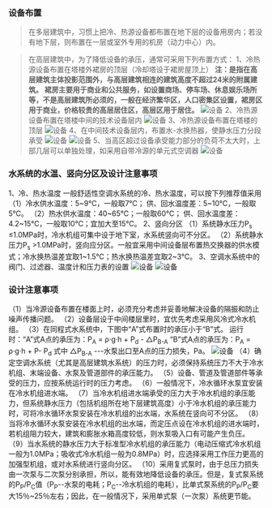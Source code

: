 ### 设备布置
> 在多层建筑中，习惯上把冷、热源设备都布置在地下层的设备用房内；若没有地下层，则布置在一层或室外专用的机房（动力中心）内。

> 在高层建筑中，为了降低设备的承压，通常可采用下列布置方式：
1、冷热源设备布置在塔楼外裙房的顶层（冷却塔设于裙房屋顶上）
**注：是指在高层建筑主体投影范围外，与高层建筑相连的建筑高度不超过24米的附属建筑。
裙房主要用于商业和公共服务，如设置商场、停车场、休息娱乐场所等，不是高层建筑所必须的，一般在经济繁华区，人口密集区设置，裙房区用于商业，价格较贵的高层居住区，高层区用于居住。**
![设备](.\pic\设备-裙房.jpg)
2、冷热源设备布置在塔楼中间的技术设备层内
![设备](.\pic\技术设备层.jpg)
3、冷热源设备布置在塔楼的顶层
![设备](.\pic\塔楼顶层.jpg)
4、在中间技术设备层内，布置水-水换热器，使静水压力分段承受
![设备](.\pic\分段1.jpg)
![设备](.\pic\分段2.jpg)
5、当高区超过设备承受能力部分的负荷不太大时，上部几层可以单独处理，如采用自带冷源的单元式空调器
![设备](.\pic\分段2.jpg)

### 水系统的水温、竖向分区及设计注意事项
1、冷、热水温度
一般舒适性空调水系统的冷、热水温度，可以按下列推荐值采用
（1）冷水供水温度：5~9℃，一般取7℃；
供、回水温度差：5~10℃，一般取5℃。
（2）热水供水温度：40~65℃；一般取60℃；
供、回水温度差：4.2~15℃，一般取10℃；宜加大至15℃。
2、竖向分区
（1）系统静水压力P<sub>s</sub> ≤1.0MPa时，冷水机组可集中设于地下室，水系统竖向可不分区。
（2）系统静水压力P<sub>s</sub> >1.0MPa时，竖向应分区。一般宜采用中间设备层布置热交换器的供水模式；冷水换热温差宜取1~1.5℃；热水换热温差宜取2~3℃。
3、空调水系统中的阀门、过滤器、温度计和压力表的设置
![设备](.\pic\设备设置.jpg)
![设备](.\pic\设备设置1.jpg)

### 设计注意事项
（1）当冷源设备布置在楼面上时，必须充分考虑并妥善地解决设备的隔振和防止噪声传播问题。
（2）设备层设于中间楼层里时，宜优先考虑采用风冷式冷水机组。
（3）在同程式水系统中，下图中“A”式布置时的承压小于“B”式。
运行时：“A”式A点的承压为：P<sub>A</sub> = ρ·g·h + P<sub>d</sub> - △P<sub>B-A</sub>
“B”式A点的承压为：P<sub>A</sub> = ρ·g·h + P- P<sub>d</sub>
式中 △P<sub>B-A</sub> ---水泵出口至A点的压力损失，Pa。
![设备](.\pic\同程式水系统.jpg)
（4）确定空调水系统（尤其是高层建筑水系统）的压力时，必须保持系统压力不大于冷水机组、末端设备、水泵及管道部件的承压能力。
（5）设备、管道及管道部件等承受的压力，应按系统运行时的压力考虑。
（6）一般情况下，冷水循环水泵宜安装在冷水机组进水端。
（7）当冷水机组进水端承受的压力大于冷水机组的承压能力，但系统静水压力（包括机组所在地下层建筑高度）小于冷水机组的承压能力时，可将冷水循环水泵安装在冷水机组的出水端，水系统在竖向可不分区。
（8）当将冷水循环水泵安装在冷水机组的出水端，而定压点设在冷水机组的进水端时，若机组阻力较大，建筑和膨胀水箱高度较低，则水泵吸入口有可能产生负压。
（9）当水系统的静水压力大于标准型冷水机组的承压能力（电动压缩式冷水机组一般为1.0MPa；吸收式冷水机组一般为0.8MPa）时，应选择采用工作压力更高的加强型机组，或对水系统进行竖向分区。
（10）采用复式泵时，由于总压力损失由一次泵与二次泵分别承担，所以，能有效地降低设备的承压。但是，复式泵系统的P<sub>P</sub>/P<sub>C</sub>值（P<sub>P</sub>--水泵的电耗；P<sub>C</sub>--冷水机组的电耗），比单式泵系统的P<sub>P</sub>/P<sub>C</sub>要大15％~25％左右；因此，在一般情况下，采用单式泵（一次泵）系统更节能。